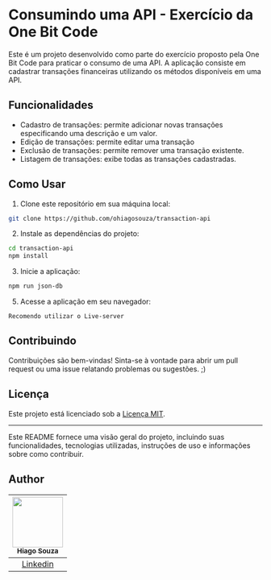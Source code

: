 # Consumindo uma API - Exercício da One Bit Code

Este é um projeto desenvolvido como parte do exercício proposto pela One Bit Code para praticar o consumo de uma API. A aplicação consiste em cadastrar transações financeiras utilizando os métodos disponíveis em uma API.

## Funcionalidades

- Cadastro de transações: permite adicionar novas transações especificando uma descrição e um valor.
- Edição de transações: permite editar uma transação
- Exclusão de transações: permite remover uma transação existente.
- Listagem de transações: exibe todas as transações cadastradas.

## Como Usar

1. Clone este repositório em sua máquina local:

```bash
git clone https://github.com/ohiagosouza/transaction-api
```

2. Instale as dependências do projeto:

```bash
cd transaction-api
npm install
```

3. Inicie a aplicação:

```bash
npm run json-db
```

5. Acesse a aplicação em seu navegador:

```
Recomendo utilizar o Live-server
```

## Contribuindo

Contribuições são bem-vindas! Sinta-se à vontade para abrir um pull request ou uma issue relatando problemas ou sugestões. ;)

## Licença

Este projeto está licenciado sob a [Licença MIT](https://opensource.org/licenses/MIT).

---

Este README fornece uma visão geral do projeto, incluindo suas funcionalidades, tecnologias utilizadas, instruções de uso e informações sobre como contribuir.

## Author

| [<img src="https://avatars.githubusercontent.com/u/105474434?v=4" height="100px"><br><sub>Hiago Souza</sub>](https://instagram.com/hiago.dev) |
| :-------------------------------------------------------------------------------------------------------------------------------------------: |
|                                              [Linkedin](https://www.linkedin.com/in/ohiagosouza)                                              |
